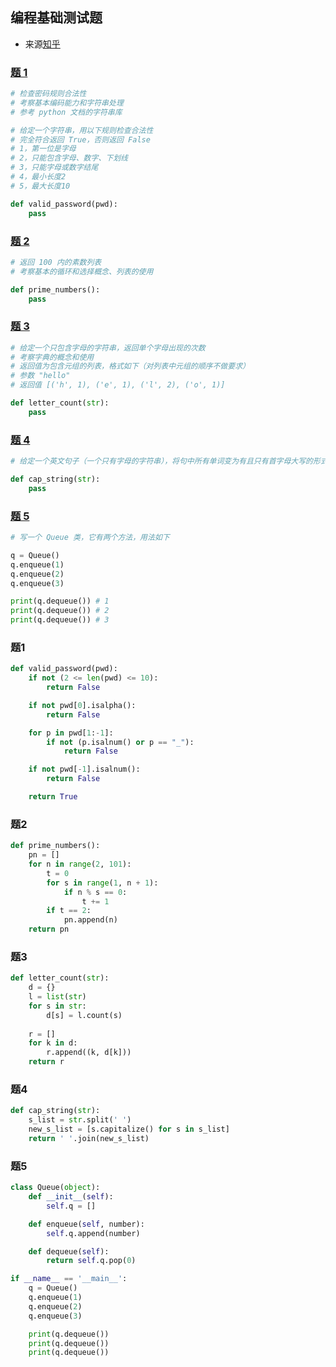 ## 编程基础测试题

* 来源[知乎](https://zhuanlan.zhihu.com/p/21102354)


### [题 1](#题1)
```python
# 检查密码规则合法性
# 考察基本编码能力和字符串处理
# 参考 python 文档的字符串库

# 给定一个字符串，用以下规则检查合法性
# 完全符合返回 True，否则返回 False
# 1，第一位是字母
# 2，只能包含字母、数字、下划线
# 3，只能字母或数字结尾
# 4，最小长度2
# 5，最大长度10

def valid_password(pwd):
    pass
```


### [题 2](#题2)
```python
# 返回 100 内的素数列表
# 考察基本的循环和选择概念、列表的使用

def prime_numbers():
    pass
```


### [题 3](#题3)
```python
# 给定一个只包含字母的字符串，返回单个字母出现的次数
# 考察字典的概念和使用
# 返回值为包含元组的列表，格式如下（对列表中元组的顺序不做要求）
# 参数 "hello"
# 返回值 [('h', 1), ('e', 1), ('l', 2), ('o', 1)]

def letter_count(str):
    pass
```


### [题 4](#题4)
```python
# 给定一个英文句子（一个只有字母的字符串），将句中所有单词变为有且只有首字母大写的形式

def cap_string(str):
    pass

```

### [题 5](#题5)
```python
# 写一个 Queue 类，它有两个方法，用法如下

q = Queue()
q.enqueue(1)
q.enqueue(2)
q.enqueue(3)

print(q.dequeue()) # 1
print(q.dequeue()) # 2
print(q.dequeue()) # 3
```


### 题1
```python
def valid_password(pwd):
	if not (2 <= len(pwd) <= 10):
		return False

	if not pwd[0].isalpha():
		return False

	for p in pwd[1:-1]:
		if not (p.isalnum() or p == "_"):
			return False

	if not pwd[-1].isalnum():
		return False

	return True
```

### 题2
```python
def prime_numbers():
	pn = []
	for n in range(2, 101):
		t = 0
		for s in range(1, n + 1):
			if n % s == 0:
				t += 1
		if t == 2:
			pn.append(n)
	return pn
```

### 题3
```python
def letter_count(str):
	d = {}
	l = list(str)
	for s in str:
		d[s] = l.count(s)
	
	r = []
	for k in d:
		r.append((k, d[k]))
	return r
```

### 题4
```python
def cap_string(str):
	s_list = str.split(' ')
	new_s_list = [s.capitalize() for s in s_list]
	return ' '.join(new_s_list)
```

### 题5
```python
class Queue(object):
	def __init__(self):
		self.q = []

	def enqueue(self, number):
		self.q.append(number)

	def dequeue(self):
		return self.q.pop(0)

if __name__ == '__main__':
	q = Queue()
	q.enqueue(1)
	q.enqueue(2)
	q.enqueue(3)

	print(q.dequeue())
	print(q.dequeue())
	print(q.dequeue())
```